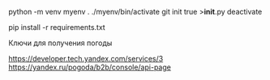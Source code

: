 python -m venv myenv
. ./myenv/bin/activate
git init
true >__init__.py
deactivate

pip install -r requirements.txt

Ключи для получения погоды

https://developer.tech.yandex.com/services/3
https://yandex.ru/pogoda/b2b/console/api-page
